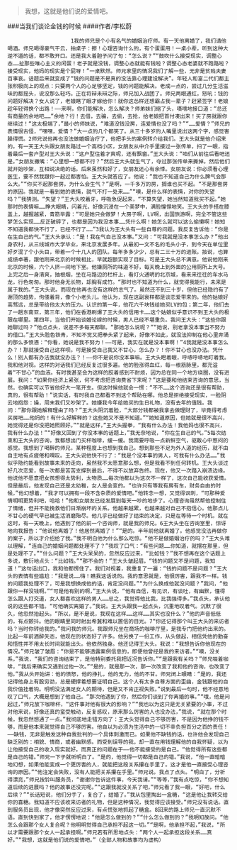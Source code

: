 > 我想，这就是他们说的爱情吧。

###当我们谈论金钱的时候
####作者/李松蔚

						1我的师兄是个小有名气的婚姻治疗师。有一天他离婚了，我们请他喝酒。师兄喝得豪气干云，拍桌子：擦！心理咨询什么的，有个蛋蛋用！一桌小辈，听到这种大逆不道的话，都不敢开口。还是我大着胆子问了句：“怎么说？”“鼓吹什么接受现实，调整心态……扯那些唯心主义的闲蛋！老子就是没钱，调整心态就能有钱啦？调整心态老婆就不跑路啦？接受现实，他妈的现实是个屁呀！”一桌默然。师兄家里的情况我们了解一些，无非是贫贱夫妻百事哀。话题后来就变成了“钱的问题是不是真的没法靠心理建设解决”。年轻人和富二代们都主张积极向上的观点：只要两个人的心足够坚定，钱的问题能解决。老成一点的，尝过几分生活滋味的都摇头，说没那么轻巧。正在将辩未辩之际，师兄加入战团了。师兄两眼通红，怒吼：钱的问题好解决？女人说了，老娘瞎了眼才嫁给你！就你这怂样还想霸占我一辈子？赶紧签字！老娘趁年轻得换个出路！——来啊，你们能解决，怎么解决？师弟妹们缩了头，嗫嚅地接口道：“总还有商量的余地吧……”余地？行！去借，去骗，去偷，去抢，给老娘把首付凑出来！买了房就跟你继续过！“这太极端了，”最小的师妹说，“难道没钱没房，连爱情也没了吗？”“……爱情？”师兄的表情很古怪，“嘿嘿，爱情？”大一点的几个都笑了。从三十多岁的人嘴里说出这两个字，感觉害臊得慌。2师兄说他再也没法做婚姻治疗了，他把手头的案例转介给我们。王大头就是他介绍来的。有一天王大头跟女朋友路过一个高档小区，女朋友从中介手里接过一张传单，扫了一眼，指着最后一套户型对王大头说：“这户型住着才爽呢，还有飘窗。”王大头说：“咱们从前往后看吧还是。”女朋友撇嘴：“心里想一想都不行？”然后王大头就生气了，夺过那张传单来撕掉。然后他们就开始吵架，互相说决绝的话。后来虽然和好了，女朋友还心有余悸。女朋友说：你必须看心理医生，要不然我跟你一起过都害怕。王大头就答应了。他说：“我也不知道自己为什么脾气会那么大。”“你买不起那套房，为什么会生气？”是啊，一千多万的房，搁谁也买不起。“不是那套房的原因。我就是一看到她的表情，就气不打一处来……”“噢，是什么样的表情，对你的失望吗？”我猜测。“失望？”王大头咬着牙，呼吸急促起来，“不算失望，她当然知道我买不起。”她那时的表情嘛……睁大眼睛，闪着光，好像沉浸在一个美梦中，满脸憧憬地笑。王大头的手搭在膝盖上，越握越紧，青筋毕露：“可是她只会做梦！大房子啊，LV啊，出国旅游啊，完全不管这些梦怎么实现……反正破碎了，也都是因为我没本事……凭什么啊！她怎么就可以这么偷懒啊！她知不知道我都快不行了，已经不行了……”3我认为王大头有一些自尊的问题。我反复告诉他：“你是在生自己的气。”王大头承认：“是！我在气自己没本事。”又问：“可我就是没本事怎么办？”他出身农村，从三线城市大学毕业，来北京发展多年。从最初一文不名的毛头小子，到今天在单位里好歹混了个小头目，带着一个十几人的团队。每年多多少少，总有二三十万的进账。按说，也算成绩卓著，跟他刚来北京的时候相比，早就超额实现了目标。可是王大头总不满意。他说他刚来北京的时候，六个人挤一间地下室。他嫌厕所的味道不好，每天晚上到外面的公用厕所上大号。上完之后一身清爽，抽根烟，坐在马路边的栏杆上，看灯火通明的北京城，看来来往往的车水马龙，行色匆匆。那时他身无长物，却胸有成竹。“那时也不知道为什么，就觉得我能行，未来是属于我的。”王大头说。而现在他再也没有这样的志气了。虽然还不到三十岁，但他已经隐约有了谢顶的趋势，佝偻着背，像个小老头儿。他认为，现在这副衰样都是谈恋爱带来的。他的姑娘好高骛远，总是带给他太大的压力。认识的第一年，他花六千块钱给她买LV的包；第二年，他们去了一趟东南亚，第三年，他们在香港刷爆了王大头的信用卡……这个姑娘似乎意识不到王大头的极限在哪里。第四年，当他们开始谈婚论嫁的时候，男人已经不堪重负。我问王大头：“这些你跟她聊过吗？”他点点头，说差不多每天都聊。“那她怎么说呢？”“她说，别老拿没本事当不努力的借口。”王大头脸色铁青，不知不觉又把拳头紧了起来，好像不如此，就没法抑制在他心里奔涌的那么多愤懑：“你看，她说是我不努力！——可是，我实在就是没本事啊！”4我就是没本事怎么办？！那就接受自己这样呗。可是接受自己我又不甘心，怎么办？！你不甘心也没办法。凭什么！别人都有办法我就没办法？！——你不是说你没本事嘛。王大头瞪着眼，呼哧呼哧地盯着我。我和他对视。这样的对话我们已经反复过很多遍。他的脸涨得血红，每一根筋脉里，都充溢着“不甘心”的血液。有时我甚至会为这样的胶着感到不耐烦，因为总在同一个地方绕圈，没有进展。我问：“如果你经济上紧张，何不考虑把咨询费省下来呢？”这是要和他结束咨询的意思，当然，也确实可以节省他好大一笔开支。但这时候他就会一愣：“不不……这个咨询还是很有帮助，真的，很有帮助！”说实话，有时我自己都看不到这个帮助在哪。他总是拒绝接受现实，一脸阴云地抱怨：操，周末我们又吵架了。她嫌我今年给她买的生日礼物，没有去年的值钱。我问：“那你跟她解释理由了吗？”王大头阴沉着脸，“大部分钱都被我拿去做理财了，毕竟得考虑买房吧……他妈的！有什么好解释的？这些她又不是不知道。”“她知道原因，但她就是很不高兴，她觉得还是你没把她照顾好。”“就是这样，”王大头握拳，“我有什么办法！我他妈也很不高兴，我有什么办法！”“好像又回到了你没本事的话题上，”我无奈地说，“你在生自己的气。”5每次结束和王大头的咨询，我都想出门买杯咖啡，缓一缓。我需要呼吸一点新鲜空气，驱散心中憋闷的感觉。我想到了喝醉的师兄，某种程度上也想到我自己。想到那些不足为外人道的经历，就不由自主地有点疲倦和喟叹。王大头说他快不行了：“我是个没本事的男人，可我有什么办法……”我似乎隐约能看到故事未来的走向，虽然我不太愿意那么想，但是我看不到任何转机。王大头谈过好几次恋爱，每一次都是苦苦支撑到最后，不得不以放弃告终。现在，他又一次踏入崩溃边缘。他说他不愿意把女孩想得太势利，太物质……每次他都以为这次不一样了，这次自己能收获爱情。但是最后，他发现自己还是太幼稚，女人是会变的。“也许只有等我有房有车，财务自由的时候，”他幻想着，“我才可以拥有一段不含杂质的爱情吧。”他转念一想，又觉得讽刺，“可那种爱情明明更势利吧，哈哈！”他和女朋友已经发展到每天一吵的地步了。心理咨询虽然帮他控制住了情绪，但并不能挽救他们日渐崩坏的关系。他越来越累，也越来越对自己不抱信心。他那点儿不甘心的硬气早已被生活消磨殆尽。他几乎已经做好了结束的决定，只是在等待一个时机。就在这时，有一天晚上，他遇到了他的前一个咨询师，就是我的师兄。6王大头坐在咨询室里，惊讶地向我报告：“他说他离婚了！他居然离婚了！”“是的。半年前他就离婚了。他感觉没法再做你的案子，所以才介绍给了我。”我不明白他为什么那么吃惊。“他不是做婚姻治疗的吗？”王大头难以理解，“连自己的婚姻问题都处理不了？”我叹了口气：“有些问题……你知道，就摆在那里，但是处理不了。”“什么问题？”王大头呆呆的，忽然反应过来，“比如钱？”我不想再在这个话题上多说，敷衍地点头：“比如钱。”“那不会的！”王大头皱起眉，“钱的问题又不是问题，我知道！”这句话出口，我和他都愣住了。我们对视着，我重复了一遍：“钱的问题不是问题？”王大头的表情有些尴尬：“我是说……嗨！瞧我这话说的。我的意思就是，他很厉害，跟我不一样。钱的问题我处理不了，可是我想换成他的话，肯定没问题。”“为什么换成他就没问题？”我问，“他跟你一样没钱啊。”“可是他有别的啊，”王大头说，“他有自信，有见识，有谈吐，有幽默，懂得怎么跟人打交道，女人都喜欢这样的男人……总之，我觉得他比我，比我强得多。”我点头，承认他说的这些都不错。“可他确实离婚了。”我说。王大头跟我一起点头，沉重地叹着气。沉默了很久，他忽然抬起头。“所以，是不是说，我现在这样……这样……其实也没什么？”他的声音低低的，有点颤抖。他的眼睛里同时射出希冀和难以置信的目光。7“你还记得那个叫王大头的来访者吗？当时你转给我的。”我问我的师兄。我跟师兄坐在商场的咖啡厅里，是我专门把他约出来的。比起一年前酒醉失态，他现在的状态好了许多。他另换了一份工作，从头做起，相信凭他的勤奋和悟性并不用太长时间就能出头。他依然独身。他还记得王大头。我说：“我想告诉你他现在的情况。”师兄皱了皱眉：“你是不能够透露案例信息的，即便他曾经是我的来访者。”“噢，没关系，”我说，“我们的咨询结束了，是他特别委托我把近况告诉你。”“是跟我有关吗？”师兄啜着咖啡，“我后来确实又遇到过他一次。”“是的，就是那一次，那一次改变了我和他的咨询，也改变了他。”我从头开始讲：他的愤怒，他的挣扎，他的无力，他的不甘。师兄闭上眼睛：“是的，我还记得他身上有股穷劲，总是硬撑着想要证明自己。这个人有太多自尊方面的歪曲，金钱跟他的自我价值挂着钩。明明没法满足女人的期待，但是又不肯正视失败。”说到最后一句时，他不经意地叹了口气，大概是想到了他自己。“那次他遇到了你，然后你们谈到了你离婚的事。”“哦，他是问起过，”师兄放下咖啡杯，“这件事对他有很大的影响？”“我也以为这只是无关紧要的小事，不过对他来说，好像还真的蛮受触动，反复感叹，原来那么厉害的人也没办法，”我说，“就在那个时候，我忽然想通了一点。”我彻底地走错方向了：王大头觉得自己不够厉害，不是因为他挣的钱不够，而是他本来就觉得自己不够厉害。他自以为必须为生活中的一切不幸负担百分之百的责任！——缺钱，无非是触发这种自我批判的一个具体刺激而已。如果他不缺钱的话，也许他会发现自己缺乏别的：相貌、情商，或者幽默感。而受到误导的我，却一直在用钱理解他的自我怀疑，以为让他接受自己的收入现实就好。而真正的问题在于——他不能接受的是自己。“他觉得所有这些都是自己的错。”师兄一下子就听明白了。“是的，他觉得一切都是自己的错。”我说，“他一直暗暗地幻想，如果他能变成一个更厉害的人，就能把这段关系攥在手里了。这才是他一直接受心理咨询的原因。”“他注定会失败，没有人能把关系攥在手里。”师兄说。我点了点头。“明白了，分析得漂亮，”师兄按铃叫服务员，“谢谢你告诉这件事，今天我请。”“等等，”我有点吃惊，“你不想知道后续的进展吗？他的故事还没完呢。”“这跟我就没关系了吧，”师兄看了我一眼，“好吧，什么后续？”“长话短说，他们分手了，复合了，结婚了。”我从包里掏出一盒糖，“这是他让我转交给你的喜糖。我知道不应该收来访者的礼物，但是这种情况，我觉得应该接受。”师兄没有说话。直到服务员出现，他才像突然反应过来，有点慌张地抓起了糖盒。8回来的路上师兄一直沉默不语。直到快到家了，他才愣愣地说：“他是怎么做到的？”“什么怎么做到的？”我明知故问。“他怎么会跟那个女人复合呢？他明明觉得自己承担不起这一切。”“是啊，他承担不起，”我说，“所以才需要跟那个女人一起承担啊。”师兄若有所思地点头：“两个人一起承担这段关系……真好。”“我想，这就是他们说的爱情吧。”（全部人物和故事均为虚构）			  		
